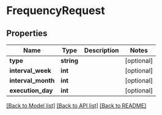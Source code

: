# FrequencyRequest

## Properties
Name | Type | Description | Notes
------------ | ------------- | ------------- | -------------
**type** | **string** |  | [optional] 
**interval_week** | **int** |  | [optional] 
**interval_month** | **int** |  | [optional] 
**execution_day** | **int** |  | [optional] 

[[Back to Model list]](../README.md#documentation-for-models) [[Back to API list]](../README.md#documentation-for-api-endpoints) [[Back to README]](../README.md)



